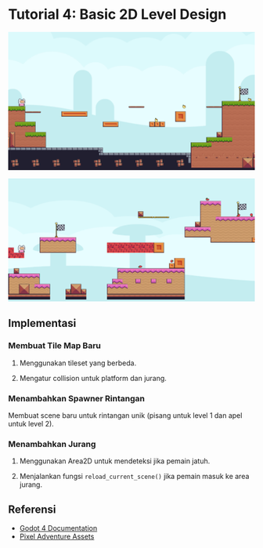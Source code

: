 # Tutorial 4: Basic 2D Level Design

![Level 1]({2ED80A75-616F-47AF-97ED-7B4CCEE3B4D4}.png)

![Level 2]({60887040-52F2-4E58-B74A-AF0EA09C53D9}.png)

## Implementasi

### Membuat Tile Map Baru

1. Menggunakan tileset yang berbeda.

2. Mengatur collision untuk platform dan jurang.

### Menambahkan Spawner Rintangan

Membuat scene baru untuk rintangan unik (pisang untuk level 1 dan apel untuk level 2).

### Menambahkan Jurang

1. Menggunakan Area2D untuk mendeteksi jika pemain jatuh.

2. Menjalankan fungsi `reload_current_scene()` jika pemain masuk ke area jurang.

## Referensi
- [Godot 4 Documentation](https://docs.godotengine.org/en/stable/)
- [Pixel Adventure Assets](https://pixelfrog-assets.itch.io/pixel-adventure-1)